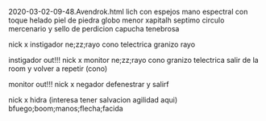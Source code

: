 2020-03-02-09-48.Avendrok.html
lich con espejos
mano espectral con toque helado
piel de piedra
globo menor
xapitalh
septimo circulo
mercenario y sello de perdicion
capucha tenebrosa

nick x instigador
    ne;zz;rayo
    cono
    telectrica
    granizo
    rayo

instigador out!!!
nick x monitor
    ne;zz;rayo
    cono
    granizo
    telectrica
    salir de la room y volver a repetir (cono)

monitor out!!!
nick x negador
    defenestrar y salirf

nick x hidra (interesa tener salvacion agilidad aqui)
    bfuego;boom;manos;flecha;facida

